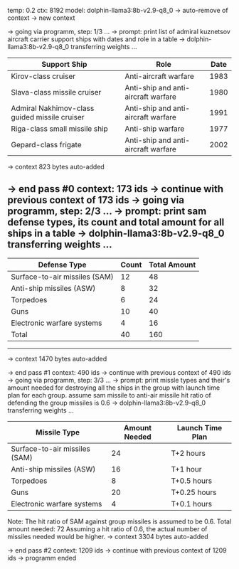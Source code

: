 temp: 0.2 ctx: 8192
model: dolphin-llama3:8b-v2.9-q8_0
-> auto-remove of context
-> new context

-> going via programm, step: 1/3 ...
-> prompt: print list of admiral kuznetsov aircraft carrier support ships with dates and role in a table
-> dolphin-llama3:8b-v2.9-q8_0 transferring weights ...

| Support Ship | Role | Date |
| --------------------------- | ------------ | -------------------------------------------------------- |
| Kirov-class cruiser | Anti-aircraft warfare | 1983 |
| Slava-class missile cruiser | Anti-ship and anti-aircraft warfare | 1980 |
| Admiral Nakhimov-class guided missile cruiser | Anti-ship and anti-aircraft warfare | 1991 |
| Riga-class small missile ship | Anti-ship warfare | 1977 |
| Gepard-class frigate | Anti-ship and anti-aircraft warfare | 2002 |
-> context 823 bytes auto-added

-> end pass #0 context: 173 ids
-> continue with previous context of 173 ids
-> going via programm, step: 2/3 ...
-> prompt: print sam defense types, its count and total amount for all ships in a table
-> dolphin-llama3:8b-v2.9-q8_0 transferring weights ...
-------------------------------------------------------------------------------
| Defense Type                  | Count | Total Amount |
| ----------------------------- | ----- | ------------ |
| Surface-to-air missiles (SAM) | 12    | 48           |
| Anti-ship missiles (ASW)      | 8     | 32           |
| Torpedoes                     | 6     | 24           |
| Guns                          | 10    | 40           |
| Electronic warfare systems    | 4     | 16           |
| Total | 40 | 160 |
-------------------------------------------------------------
-> context 1470 bytes auto-added

-> end pass #1 context: 490 ids
-> continue with previous context of 490 ids
-> going via programm, step: 3/3 ...
-> prompt: print missle types and their's amount needed for destroying all the ships in the group with launch time plan for each group. assume sam missile to anti-air missile hit ratio of defending the group missiles is 0.6
-> dolphin-llama3:8b-v2.9-q8_0 transferring weights ...

| Missile Type | Amount Needed | Launch Time Plan |
| --------------------------- | ------------ | -------------------------------------------------------- |
| Surface-to-air missiles (SAM) | 24 | T+2 hours |
| Anti-ship missiles (ASW) | 16 | T+1 hour |
| Torpedoes | 8 | T+0.5 hours |
| Guns | 20 | T+0.25 hours |
| Electronic warfare systems | 4 | T+0.1 hours |
Note: The hit ratio of SAM against group missiles is assumed to be 0.6.
Total amount needed: 72
Assuming a hit ratio of 0.6, the actual number of missiles needed would be higher.
-> context 3304 bytes auto-added

-> end pass #2 context: 1209 ids
-> continue with previous context of 1209 ids
-> programm ended
